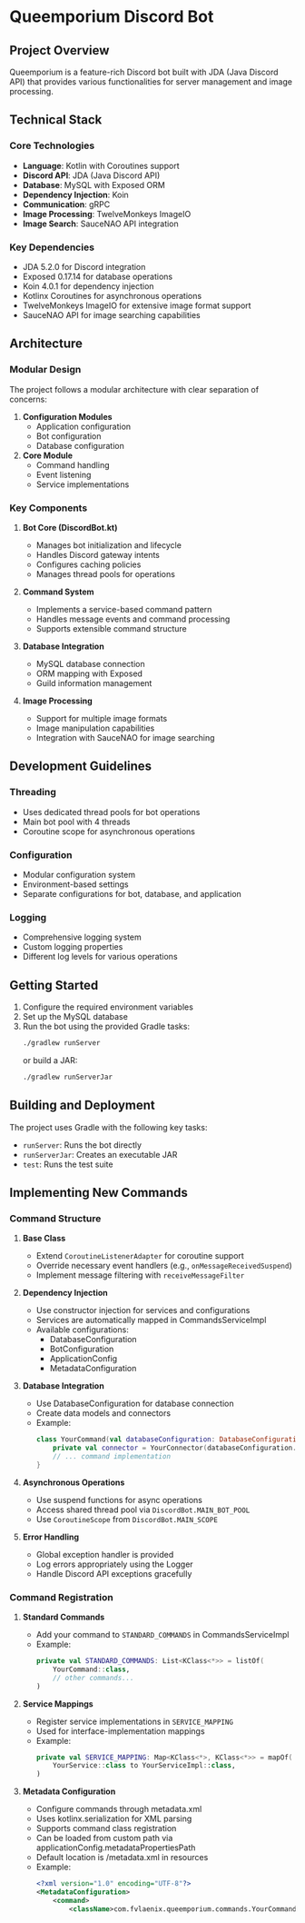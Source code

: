 # Queemporium Discord Bot

## Project Overview
Queemporium is a feature-rich Discord bot built with JDA (Java Discord API) that provides various functionalities for server management and image processing.

## Technical Stack
### Core Technologies
- **Language**: Kotlin with Coroutines support
- **Discord API**: JDA (Java Discord API)
- **Database**: MySQL with Exposed ORM
- **Dependency Injection**: Koin
- **Communication**: gRPC
- **Image Processing**: TwelveMonkeys ImageIO
- **Image Search**: SauceNAO API integration

### Key Dependencies
- JDA 5.2.0 for Discord integration
- Exposed 0.17.14 for database operations
- Koin 4.0.1 for dependency injection
- Kotlinx Coroutines for asynchronous operations
- TwelveMonkeys ImageIO for extensive image format support
- SauceNAO API for image searching capabilities

## Architecture
### Modular Design
The project follows a modular architecture with clear separation of concerns:
1. **Configuration Modules**
   - Application configuration
   - Bot configuration
   - Database configuration
2. **Core Module**
   - Command handling
   - Event listening
   - Service implementations

### Key Components
1. **Bot Core (DiscordBot.kt)**
   - Manages bot initialization and lifecycle
   - Handles Discord gateway intents
   - Configures caching policies
   - Manages thread pools for operations

2. **Command System**
   - Implements a service-based command pattern
   - Handles message events and command processing
   - Supports extensible command structure

3. **Database Integration**
   - MySQL database connection
   - ORM mapping with Exposed
   - Guild information management

4. **Image Processing**
   - Support for multiple image formats
   - Image manipulation capabilities
   - Integration with SauceNAO for image searching

## Development Guidelines
### Threading
- Uses dedicated thread pools for bot operations
- Main bot pool with 4 threads
- Coroutine scope for asynchronous operations

### Configuration
- Modular configuration system
- Environment-based settings
- Separate configurations for bot, database, and application

### Logging
- Comprehensive logging system
- Custom logging properties
- Different log levels for various operations

## Getting Started
1. Configure the required environment variables
2. Set up the MySQL database
3. Run the bot using the provided Gradle tasks:
   ```bash
   ./gradlew runServer
   ```
   or build a JAR:
   ```bash
   ./gradlew runServerJar
   ```

## Building and Deployment
The project uses Gradle with the following key tasks:
- `runServer`: Runs the bot directly
- `runServerJar`: Creates an executable JAR
- `test`: Runs the test suite

## Implementing New Commands
### Command Structure
1. **Base Class**
   - Extend `CoroutineListenerAdapter` for coroutine support
   - Override necessary event handlers (e.g., `onMessageReceivedSuspend`)
   - Implement message filtering with `receiveMessageFilter`

2. **Dependency Injection**
   - Use constructor injection for services and configurations
   - Services are automatically mapped in CommandsServiceImpl
   - Available configurations:
      - DatabaseConfiguration
      - BotConfiguration
      - ApplicationConfig
      - MetadataConfiguration

3. **Database Integration**
   - Use DatabaseConfiguration for database connection
   - Create data models and connectors
   - Example:
     ```kotlin
     class YourCommand(val databaseConfiguration: DatabaseConfiguration) : CoroutineListenerAdapter() {
         private val connector = YourConnector(databaseConfiguration.toDatabase())
         // ... command implementation
     }
     ```

4. **Asynchronous Operations**
   - Use suspend functions for async operations
   - Access shared thread pool via `DiscordBot.MAIN_BOT_POOL`
   - Use `CoroutineScope` from `DiscordBot.MAIN_SCOPE`

5. **Error Handling**
   - Global exception handler is provided
   - Log errors appropriately using the Logger
   - Handle Discord API exceptions gracefully

### Command Registration
1. **Standard Commands**
   - Add your command to `STANDARD_COMMANDS` in CommandsServiceImpl
   - Example:
     ```kotlin
     private val STANDARD_COMMANDS: List<KClass<*>> = listOf(
         YourCommand::class,
         // other commands...
     )
     ```

2. **Service Mappings**
   - Register service implementations in `SERVICE_MAPPING`
   - Used for interface-implementation mappings
   - Example:
     ```kotlin
     private val SERVICE_MAPPING: Map<KClass<*>, KClass<*>> = mapOf(
         YourService::class to YourServiceImpl::class,
     )
     ```

3. **Metadata Configuration**
   - Configure commands through metadata.xml
   - Uses kotlinx.serialization for XML parsing
   - Supports command class registration
   - Can be loaded from custom path via applicationConfig.metadataPropertiesPath
   - Default location is /metadata.xml in resources
   - Example:
     ```xml
     <?xml version="1.0" encoding="UTF-8"?>
     <MetadataConfiguration>
         <command>
             <className>com.fvlaenix.queemporium.commands.YourCommand</className>